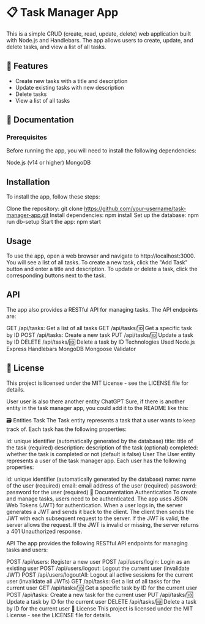 

# 📋 Task Manager App
This is a simple CRUD (create, read, update, delete) web application built with Node.js and Handlebars. The app allows users to create, update, and delete tasks, and view a list of all tasks.

## 🚀 Features
- Create new tasks with a title and description
- Update existing tasks with new description
- Delete tasks
- View a list of all tasks

## 📖 Documentation

### Prerequisites
Before running the app, you will need to install the following dependencies:

Node.js (v14 or higher)
MongoDB

## Installation
To install the app, follow these steps:

Clone the repository: git clone https://github.com/your-username/task-manager-app.git
Install dependencies: npm install
Set up the database: npm run db-setup
Start the app: npm start

## Usage
To use the app, open a web browser and navigate to http://localhost:3000. You will see a list of all tasks. To create a new task, click the "Add Task" button and enter a title and description. To update or delete a task, click the corresponding buttons next to the task.

## API
The app also provides a RESTful API for managing tasks. The API endpoints are:

GET /api/tasks: Get a list of all tasks
GET /api/tasks/:id: Get a specific task by ID
POST /api/tasks: Create a new task
PUT /api/tasks/:id: Update a task by ID
DELETE /api/tasks/:id: Delete a task by ID
Technologies Used
Node.js
Express
Handlebars
MongoDB
Mongoose
Validator

## 📝 License
This project is licensed under the MIT License - see the LICENSE file for details.





User
user is also there another entity 
ChatGPT
Sure, if there is another entity in the task manager app, you could add it to the README like this:

🗃️ Entities
Task
The Task entity represents a task that a user wants to keep track of. Each task has the following properties:

id: unique identifier (automatically generated by the database)
title: title of the task (required)
description: description of the task (optional)
completed: whether the task is completed or not (default is false)
User
The User entity represents a user of the task manager app. Each user has the following properties:

id: unique identifier (automatically generated by the database)
name: name of the user (required)
email: email address of the user (required)
password: password for the user (required)
📖 Documentation
Authentication
To create and manage tasks, users need to be authenticated. The app uses JSON Web Tokens (JWT) for authentication. When a user logs in, the server generates a JWT and sends it back to the client. The client then sends the JWT with each subsequent request to the server. If the JWT is valid, the server allows the request. If the JWT is invalid or missing, the server returns a 401 Unauthorized response.

API
The app provides the following RESTful API endpoints for managing tasks and users:

POST /api/users: Register a new user
POST /api/users/login: Login as an existing user
POST /api/users/logout: Logout the current user (invalidate JWT)
POST /api/users/logoutAll: Logout all active sessions for the current user (invalidate all JWTs)
GET /api/tasks: Get a list of all tasks for the current user
GET /api/tasks/:id: Get a specific task by ID for the current user
POST /api/tasks: Create a new task for the current user
PUT /api/tasks/:id: Update a task by ID for the current user
DELETE /api/tasks/:id: Delete a task by ID for the current user
📝 License
This project is licensed under the MIT License - see the LICENSE file for details.